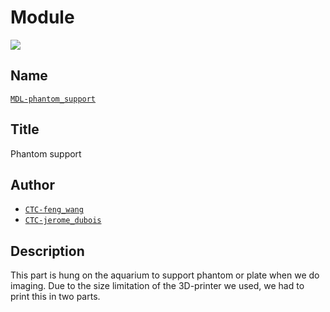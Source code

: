 # Module
![](viewme.png)

## Name
[`MDL-phantom_support`]()

## Title
Phantom support

## Author
* [`CTC-feng_wang`]()
* [`CTC-jerome_dubois`]()

## Description
This part is hung on the aquarium to support phantom or plate when we do imaging. Due to the size limitation of the 3D-printer we used, we had to print this in two parts.
